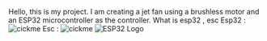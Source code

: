 Hello, this is my project. I am creating a jet fan using a brushless motor and an ESP32 microcontroller as the controller.
What is esp32 , esc
  Esp32 : ![cickme]([https://en.wikipedia.org/wiki/Electronic_speed_control](https://en.wikipedia.org/wiki/ESP32))
  Esc : ![cickme](https://en.wikipedia.org/wiki/Electronic_speed_control)
![ESP32 Logo](https://www.espressif.com/sites/all/themes/espressif/images/logo-guidelines/primary-vertical-logo.png)
